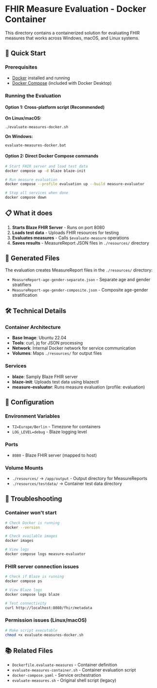 # FHIR Measure Evaluation - Docker Container

This directory contains a containerized solution for evaluating FHIR measures that works across Windows, macOS, and Linux systems.

## 🚀 Quick Start

### Prerequisites
- [Docker](https://docs.docker.com/get-docker/) installed and running
- [Docker Compose](https://docs.docker.com/compose/install/) (included with Docker Desktop)

### Running the Evaluation

#### Option 1: Cross-platform script (Recommended)

**On Linux/macOS:**
```bash
./evaluate-measures-docker.sh
```

**On Windows:**
```batch
evaluate-measures-docker.bat
```

#### Option 2: Direct Docker Compose commands

```bash
# Start FHIR server and load test data
docker compose up -d blaze blaze-init

# Run measure evaluation
docker compose --profile evaluation up --build measure-evaluator

# Stop all services when done
docker compose down
```

## 📋 What it does

1. **Starts Blaze FHIR Server** - Runs on port 8080
2. **Loads test data** - Uploads FHIR resources for testing
3. **Evaluates measures** - Calls `$evaluate-measure` operations
4. **Saves results** - MeasureReport JSON files in `./resources/` directory

## 📁 Generated Files

The evaluation creates MeasureReport files in the `./resources/` directory:
- `MeasureReport-age-gender-separate.json` - Separate age and gender stratifiers
- `MeasureReport-age-gender-composite.json` - Composite age-gender stratification

## 🛠 Technical Details

### Container Architecture
- **Base Image**: Ubuntu 22.04
- **Tools**: curl, jq for JSON processing
- **Network**: Internal Docker network for service communication
- **Volumes**: Maps `./resources/` for output files

### Services
- **blaze**: Samply Blaze FHIR server
- **blaze-init**: Uploads test data using blazectl
- **measure-evaluator**: Runs measure evaluation (profile: evaluation)

## 🔧 Configuration

### Environment Variables
- `TZ=Europe/Berlin` - Timezone for containers
- `LOG_LEVEL=debug` - Blaze logging level

### Ports
- `8080` - Blaze FHIR server (mapped to host)

### Volume Mounts
- `./resources/` → `/app/output` - Output directory for MeasureReports
- `./resources/testdata/` → Container test data directory

## 🐛 Troubleshooting

### Container won't start
```bash
# Check Docker is running
docker --version

# Check available images
docker images

# View logs
docker compose logs measure-evaluator
```

### FHIR server connection issues
```bash
# Check if Blaze is running
docker compose ps

# View Blaze logs
docker compose logs blaze

# Test connectivity
curl http://localhost:8080/fhir/metadata
```

### Permission issues (Linux/macOS)
```bash
# Make script executable
chmod +x evaluate-measures-docker.sh
```

## 📚 Related Files

- `Dockerfile.evaluate-measures` - Container definition
- `evaluate-measures-container.sh` - Container evaluation script
- `docker-compose.yaml` - Service orchestration
- `evaluate-measures.sh` - Original shell script (legacy)
